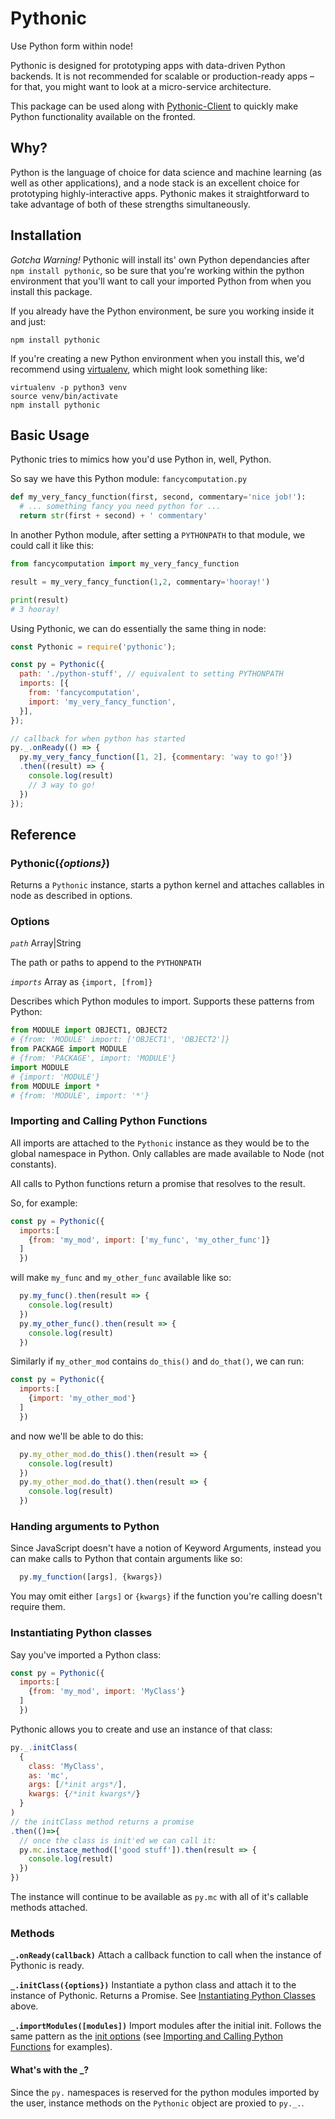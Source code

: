 # Pythonic

Use Python form within node!

Pythonic is designed for prototyping apps with data-driven Python backends. It is not recommended for scalable or production-ready apps – for that, you might want to look at a micro-service architecture.

This package can be used along with [Pythonic-Client](https://github.com/ideo-colab/pythonic-client) to quickly make Python functionality available on the fronted.

## Why?

Python is the language of choice for data science and machine learning (as well as other applications), and a node stack is an excellent choice for prototyping highly-interactive apps. Pythonic makes it straightforward to take advantage of both of these strengths simultaneously.

## Installation

*Gotcha Warning!* Pythonic will install its' own Python dependancies after `npm install pythonic`, so be sure that you're working within the python environment that you'll want to call your imported Python from when you install this package.

If you already have the Python environment, be sure you working inside it and just:
```
npm install pythonic
```

If you're creating a new Python environment when you install this, we'd recommend using [virtualenv](https://virtualenv.pypa.io/en/stable/), which might look something like:
```
virtualenv -p python3 venv
source venv/bin/activate
npm install pythonic
```

## Basic Usage

Pythonic tries to mimics how you'd use Python in, well, Python.

So say we have this Python module:
`fancycomputation.py`
```py
def my_very_fancy_function(first, second, commentary='nice job!'):
  # ... something fancy you need python for ...
  return str(first + second) + ' commentary'
```

In another Python module, after setting a `PYTHONPATH` to that module, we could call it like this:
```py
from fancycomputation import my_very_fancy_function

result = my_very_fancy_function(1,2, commentary='hooray!')

print(result)
# 3 hooray!
```

Using Pythonic, we can do essentially the same thing in node:
```js
const Pythonic = require('pythonic');

const py = Pythonic({
  path: './python-stuff', // equivalent to setting PYTHONPATH
  imports: [{
    from: 'fancycomputation',
    import: 'my_very_fancy_function',
  }],
});

// callback for when python has started
py._.onReady(() => {
  py.my_very_fancy_function([1, 2], {commentary: 'way to go!'})
  .then((result) => {
    console.log(result)
    // 3 way to go!
  })
});
```

## Reference

### Pythonic(_{options}_)
Returns a `Pythonic` instance, starts a python kernel and attaches callables in node as described in options.

### Options

*`path`* Array|String

The path or paths to append to the `PYTHONPATH`

*`imports`* Array as `{import, [from]}`

Describes which Python modules to import. Supports these patterns from Python:
```py
from MODULE import OBJECT1, OBJECT2
# {from: 'MODULE' import: ['OBJECT1', 'OBJECT2']}
from PACKAGE import MODULE
# {from: 'PACKAGE', import: 'MODULE'}
import MODULE
# {import: 'MODULE'}
from MODULE import *
# {from: 'MODULE', import: '*'}
```


### Importing and Calling Python Functions

All imports are attached to the `Pythonic` instance as they would be to the global namespace in Python. Only callables are made available to Node (not constants).

All calls to Python functions return a promise that resolves to the result.

So, for example:
```js
const py = Pythonic({
  imports:[
    {from: 'my_mod', import: ['my_func', 'my_other_func']}
  ]
  })
```
will make `my_func` and `my_other_func` available like so:
```js
  py.my_func().then(result => {
    console.log(result)
  })
  py.my_other_func().then(result => {
    console.log(result)
  })
```


Similarly if `my_other_mod` contains `do_this()` and `do_that()`, we can run:
```js
const py = Pythonic({
  imports:[
    {import: 'my_other_mod'}
  ]
  })
```
and now we'll be able to do this:
```js
  py.my_other_mod.do_this().then(result => {
    console.log(result)
  })
  py.my_other_mod.do_that().then(result => {
    console.log(result)
  })
```

### Handing arguments to Python
Since JavaScript doesn't have a notion of Keyword Arguments, instead you can make calls to Python that contain arguments like so:

```js
  py.my_function([args], {kwargs})
```
You may omit either `[args]` or `{kwargs}` if the function you're calling doesn't require them.


### Instantiating Python classes
Say you've imported a Python class:
```js
const py = Pythonic({
  imports:[
    {from: 'my_mod', import: 'MyClass'}
  ]
  })
```
Pythonic allows you to create and use an instance of that class:
```js
py._.initClass(
  {
    class: 'MyClass',
    as: 'mc',
    args: [/*init args*/],
    kwargs: {/*init kwargs*/}
  }
)
// the initClass method returns a promise
.then(()=>{
  // once the class is init'ed we can call it:
  py.mc.instace_method(['good stuff']).then(result => {
    console.log(result)
  })
})
```
The instance will continue to be available as `py.mc` with all of it's callable methods attached.


### Methods

**`_.onReady(callback)`**
Attach a callback function to call when the instance of Pythonic is ready.

**`_.initClass({options})`**
Instantiate a python class and attach it to the instance of Pythonic. Returns a Promise. See [Instantiating Python Classes](#instantiating-python-classes) above.

**`_.importModules([modules])`**
Import modules after the initial init. Follows the same pattern as the [init options](#options) (see [Importing and Calling Python Functions](#importing-and-calling-python-functions) for examples).

#### What's with the \_?
Since the `py.` namespaces is reserved for the python modules imported by the user, instance methods on the `Pythonic` object are proxied to `py._.`.
